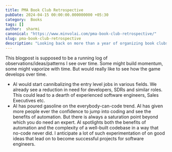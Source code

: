 ```yaml
---
title: PMA Book Club Retrospective
pubDate: 2024-04-15 00:00:00.000000000 +05:30
category:  Books
tags: []
author:  sharmi
canonical: "https://www.minvolai.com/pma-book-club-retrospective/"
slug: pma-book-club-retrospective
description: "Looking back on more than a year of organizing book clubs for Product Managers."
---
```


This blogpost is supposed to be a running log of observations/ideas/patterns I see over time. Some might build momentum, some might vaporize with time. But would really like to see how the game develops over time.

* AI would start cannibalizing the entry level jobs in various fields. We already see a reduction in need for developers, SDRs and similar roles. This could lead to a dearth of experienced software engineers, Sales Executives etc.
* AI has poured gasoline on the everybody-can-code trend. AI has given more people ever the confidence to jump into coding and see the benefits of automation. But there is always a saturation point beyond which you do need an expert. AI spotlights both the benefits of automation and the complexity of a well-built codebase in a way that no-code never did. I anticipate a lot of such experimentation of on good ideas that lead on to become successful projects for software engineers.